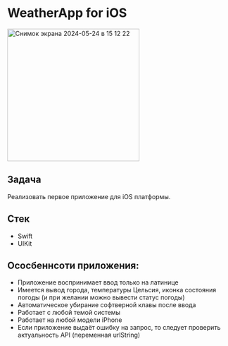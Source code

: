 # WeatherApp for iOS

<img width="300" alt="Снимок экрана 2024-05-24 в 15 12 22" src="https://github.com/AllosaurusBakh/WeatherApp/assets/95144293/52429bdc-88fb-48c2-946b-c16f7514c82b">

## Задача
Реализовать первое приложение для iOS платформы.

## Стек
- Swift
- UIKit

## Ососбеннсоти приложения:
* Приложение воспринимает ввод только на латинице
* Имеется вывод города, температуры Цельсия, иконка состояния погоды (и при желании можно вывести статус погоды)
* Автоматическое убирание софтверной клавы после ввода
* Работает с любой темой системы
* Работает на любой модели iPhone
* Если приложение выдаёт ошибку на запрос, то следует проверить актуальность API (переменная urlString)
